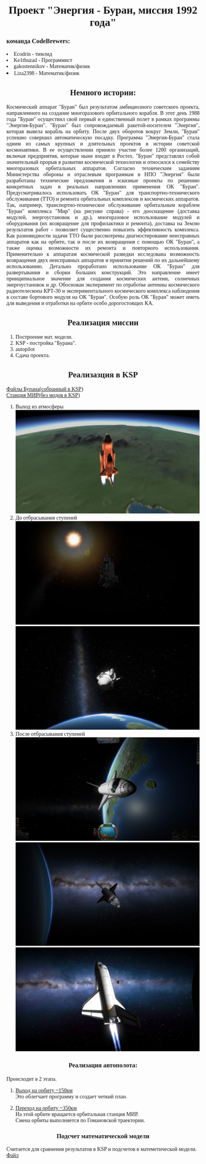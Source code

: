 <!DOCTYPE html>
<html lang="ru">

<head>
  <meta charset="UTF-8">
</head>

<body>
  <font face="times new roman">
    <h1 align="center">Проект "Энергия - Буран, миссия 1992 года"</h1>
    <h3>команда CodeBrewers:</h3>
    <p>
        <li>Ecodrin - тимлид
        <li>Ke1thuzad - Программист
        <li>gakostennikov - Математик/физик
        <li>Liza2398 - Математик/физик
    </p>
    <h2 align="center">Немного истории:</h2>
    <p align="justify">Космический аппарат "Буран" был результатом амбициозного советского проекта,
    направленного на создание многоразового орбитального корабля. В этот день 1988 года "Буран"
    осуществил свой первый и единственный полет в рамках программы "Энергия-Буран". "Буран"
    был сопровождаемый ракетой-носителем "Энергия", которая вывела корабль на орбиту. После двух оборотов вокруг Земли, "Буран" успешно совершил автоматическую посадку. Программа "Энергия-Буран" стала одним из самых крупных и длительных проектов в истории советской космонавтики. В ее осуществлении приняло участие более 1200 организаций, включая
    предприятия, которые ныне входят в Ростех.
    "Буран" представлял собой значительный прорыв в развитии космической технологии и
    относился к семейству многоразовых орбитальных аппаратов.
    Согласно техническим заданиям Министерства обороны и отраслевым программам в НПО
    "Энергия" были разработаны технические предложения и
    эскизные проекты по решению конкретных задач в
    реальных направлениях применения ОК "Буран".
    Предусматривалось использовать ОК "Буран" для
    транспортно-технического обслуживания (ТТО) и
    ремонта орбитальных комплексов и космических
    аппаратов. Так, например, транспортно-техническое
    обслуживание орбитальным кораблем "Буран" комплекса
    "Мир" (на рисунке справа) - его дооснащение (доставка
    модулей,
    энергоустановок и др.), многоразовое использование модулей
    и оборудования (их возвращение для
    профилактики и ремонта), доставка на Землю
    результатов работ - позволяет существенно
    повысить эффективность комплекса. Как
    разновидности задачи ТТО были рассмотрены
    диагностирование неисправных аппаратов как на
    орбите, так и после их возвращения с помощью ОК
    "Буран", а также оценка возможности их ремонта и
    повторного использования. Применительно к
    аппаратам космической разведки исследована
    возможность возвращения двух неисправных аппаратов и принятия решений по их дальнейшему
    использованию.
    Детально проработано использование ОК "Буран" для развертывания и сборки больших
    конструкций. Это направление имеет принципиальное значение для создания космических
    антенн, солнечных энергоустановок и др. Обоснован эксперимент по отработке антенны
    космического радиотелескопа КРТ-30 и экспериментального космического комплекса
    наблюдения в составе бортового модуля на ОК "Буран". Особую роль ОК "Буран" может иметь
    для выведения и отработки на орбите особо дорогостоящих КА.
    </p>
    <h2 align="Center">Реализация миссии</h2>
    <ol>
        <li> Построение мат. модели.
        <li> KSP - постройка "Бурана".
        <li> autopilot
        <li> Сдача проекта.
    </ol>
    <h2 align="center">Реализазция в KSP</h2>
    <p>
        <a href="Ships/">Файлы Бурана(собранный в KSP)</a>
        <br>
        <a href="Новая%игра/">Станция МИР(без модов в KSP)</a>
        <ol>
            <li> Выход из атмосферы
            <img src="foto/KSP_x64 2023-12-02 17-37-02.jpg">
            <li> До отбрасывания ступеней
            <img src="foto/KSP_x64 2023-12-02 17-37-32.jpg">
            <img src="foto/KSP_x64 2023-12-02 17-41-13.jpg">
            <li> После отбрасывания ступеней
            <img src="foto/KSP_x64 2023-12-02 17-43-56.jpg">
            <img src="foto/KSP_x64 2023-12-02 17-45-19.jpg">
            <img src="foto/KSP_x64 2023-12-02 17-51-16.jpg">
        </ol>
    </p>
    <h3 align="center">Реализация автополота:</h3>
    Происходит в 2 этапа.
    <ol>
        <li>
            <p>
                <a href="buran_autopilot.py">Выход на орбиту ~150км</a>
                <br>
                Это облегчает программу и создает четкий план.
            </p>
        <li>
        <p>
                <a href="hohmann_auto.py">Переход на орбиту ~350км</a>
                <br>
                На этой орбите вращается орбитальная станция МИР.
                <br>
                Смена орбиты выполняется по Гомановской траектории.
            </p>
    </ol>
    <h3 align="center">Подсчет математической модели</h3>
    <p>
    Считается для сравнения результатов в KSP и подсчетов в матеметической модели.
    <a href="scripts.py">Файл</a>
    </p>
</font>
</body>

</html>